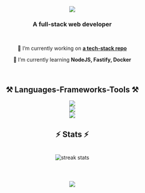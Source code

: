 <h1 align="center">
    <img src="https://readme-typing-svg.herokuapp.com/?font=Pixelify+Sans&size=35&color=19AE00FF&center=true&vCenter=true&width=500&height=70&duration=4000&lines=Iri,+this+is+.+.+.;" />
</h1>

<h3 align="center">A full-stack web developer</h3>

<br/>
<div align="center">
  
 🔭 I’m currently working on **[a tech-stack repo](https://github.com/iriiv/tech-stack)**
  
 🌱 I’m currently learning **NodeJS, Fastify, Docker**
</div>
<br/>

<h2 align="center">⚒️ Languages-Frameworks-Tools ⚒️</h2>

<div align="center">
    <img src="https://skillicons.dev/icons?i=react,angular" /><br>
    <img src="https://skillicons.dev/icons?i=nodejs,javascript,typescript,html,css,graphql" /><br>
    <img src="https://skillicons.dev/icons?i=npm,docker,vscode,cs,dotnet,idea,postman" /><br>
</div>

<h2 align="center">⚡ Stats ⚡</h2>
<br>
<div align=center>
  <img src="https://github-readme-stats.vercel.app/api/top-langs/?username=iriiv&layout=compact&theme=react"  align="center" alt="streak stats"/>
</div>
<br>

<h1 align="center">
    <img src="https://readme-typing-svg.herokuapp.com/?font=Pixelify+Sans&size=35&center=true&vCenter=true&width=500&color=19AE00FF&height=70&duration=4000&lines=Touch+some+grass!" />
</h1>

